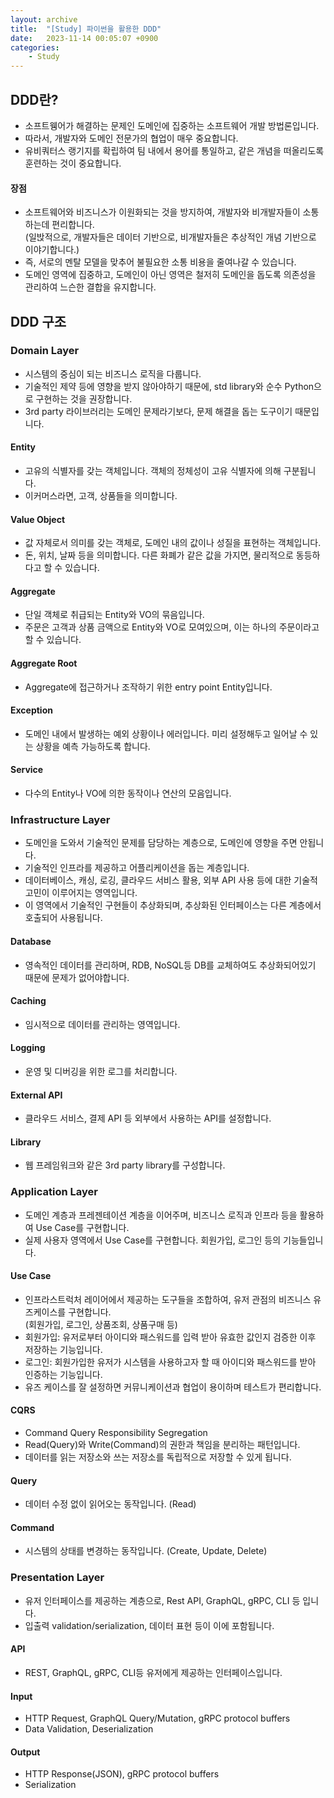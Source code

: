 ```yaml
---
layout: archive
title:  "[Study] 파이썬을 활용한 DDD"
date:   2023-11-14 00:05:07 +0900
categories: 
    - Study
---
```


## DDD란?
- 소프트웽어가 해결하는 문제인 도메인에 집중하는 소프트웨어 개발 방법론입니다.
- 따라서, 개발자와 도메인 전문가의 협업이 매우 중요합니다.
- 유비쿼터스 랭기지를 확립하여 팀 내에서 용어를 통일하고, 같은 개념을 떠올리도록 훈련하는 것이 중요합니다.

#### 장점
- 소프트웨어와 비즈니스가 이원화되는 것을 방지하여, 개발자와 비개발자들이 소통하는데 편리합니다.  
  (일밙적으로, 개발자들은 데이터 기반으로, 비개발자들은 추상적인 개념 기반으로 이야기합니다.)
- 즉, 서로의 멘탈 모델을 맞추어 불필요한 소통 비용을 줄여나갈 수 있습니다.
- 도메인 영역에 집중하고, 도메인이 아닌 영역은 철저히 도메인을 돕도록 의존성을 관리하여 느슨한 결합을 유지합니다.

## DDD 구조
### Domain Layer
- 시스템의 중심이 되는 비즈니스 로직을 다룹니다.
- 기술적인 제약 등에 영향을 받지 않아야하기 때문에, std library와 순수 Python으로 구현하는 것을 권장합니다.
- 3rd party 라이브러리는 도메인 문제라기보다, 문제 해결을 돕는 도구이기 때문입니다.

#### Entity
- 고유의 식별자를 갖는 객체입니다. 객체의 정체성이 고유 식별자에 의해 구분됩니다.
- 이커머스라면, 고객, 상품들을 의미합니다.

#### Value Object
- 값 자체로서 의미를 갖는 객체로, 도메인 내의 값이나 성질을 표현하는 객체입니다.
- 돈, 위치, 날짜 등을 의미합니다. 다른 화폐가 같은 값을 가지면, 물리적으로 동등하다고 할 수 있습니다.

#### Aggregate
- 단일 객체로 취급되는 Entity와 VO의 묶음입니다.
- 주문은 고객과 상품 금액으로 Entity와 VO로 모여있으며, 이는 하나의 주문이라고 할 수 있습니다.

#### Aggregate Root
- Aggregate에 접근하거나 조작하기 위한 entry point Entity입니다.

#### Exception
- 도메인 내에서 발생하는 예외 상황이나 에러입니다. 미리 설정해두고 일어날 수 있는 상황을 예측 가능하도록 합니다.

#### Service
- 다수의 Entity나 VO에 의한 동작이나 연산의 모음입니다.

### Infrastructure Layer
- 도메인을 도와서 기술적인 문제를 담당하는 계층으로, 도메인에 영향을 주면 안됩니다.
- 기술적인 인프라를 제공하고 어플리케이션을 돕는 계층입니다.
- 데이터베이스, 캐싱, 로깅, 클라우드 서비스 활용, 외부 API 사용 등에 대한 기술적 고민이 이루어지는 영역입니다.
- 이 영역에서 기술적인 구현들이 추상화되며, 추상화된 인터페이스는 다른 계층에서 호출되어 사용됩니다.

#### Database
- 영속적인 데이터를 관리하며, RDB, NoSQL등 DB를 교체하여도 추상화되어있기 때문에 문제가 없어야합니다.

#### Caching
- 임시적으로 데이터를 관리하는 영역입니다.

#### Logging
- 운영 및 디버깅을 위한 로그를 처리합니다.

#### External API
- 클라우드 서비스, 결제 API 등 외부에서 사용하는 API를 설정합니다.

#### Library
- 웹 프레임워크와 같은 3rd party library를 구성합니다.

### Application Layer
- 도메인 계층과 프레젠테이션 계층을 이어주며, 비즈니스 로직과 인프라 등을 활용하여 Use Case를 구현합니다.
- 실제 사용자 영역에서 Use Case를 구현합니다. 회원가입, 로그인 등의 기능들입니다.

#### Use Case
- 인프라스트럭처 레이어에서 제공하는 도구들을 조합하여, 유저 관점의 비즈니스 유즈케이스를 구현합니다.  
  (회원가입, 로그인, 상품조회, 상품구매 등)
- 회원가입: 유저로부터 아이디와 패스워드를 입력 받아 유효한 값인지 검증한 이후 저장하는 기능입니다.
- 로그인: 회원가입한 유저가 시스템을 사용하고자 할 때 아이디와 패스워드를 받아 인증하는 기능입니다.
- 유즈 케이스를 잘 설정하면 커뮤니케이션과 협업이 용이하며 테스트가 편리합니다.

#### CQRS
- Command Query Responsibility Segregation
- Read(Query)와 Write(Command)의 권한과 책임을 분리하는 패턴입니다.
- 데이터를 읽는 저장소와 쓰는 저장소를 독립적으로 저장할 수 있게 됩니다.

#### Query
- 데이터 수정 없이 읽어오는 동작입니다. (Read)

#### Command
- 시스템의 상태를 변경하는 동작입니다. (Create, Update, Delete)

### Presentation Layer
- 유저 인터페이스를 제공하는 계층으로, Rest API, GraphQL, gRPC, CLI 등 입니다.
- 입출력 validation/serialization, 데이터 표현 등이 이에 포함됩니다.

#### API
- REST, GraphQL, gRPC, CLI등 유저에게 제공하는 인터페이스입니다.

#### Input
- HTTP Request, GraphQL Query/Mutation, gRPC protocol buffers
- Data Validation, Deserialization

#### Output
- HTTP Response(JSON), gRPC protocol buffers
- Serialization